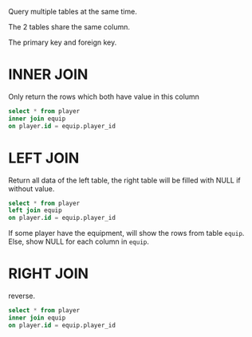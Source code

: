 Query multiple tables at the same time.

The 2 tables share the same column.

The primary key and foreign key.
# INNER JOIN
Only return the rows which both have value in this column
```SQL
select * from player
inner join equip
on player.id = equip.player_id
```
# LEFT JOIN
Return all data of the left table, the right table will be filled with NULL if without value.
```SQL
select * from player
left join equip
on player.id = equip.player_id
```
If some player have the equipment, will show the rows from table `equip`.
Else, show NULL for each column in `equip`.
# RIGHT JOIN
reverse.
```SQL
select * from player
inner join equip
on player.id = equip.player_id
```